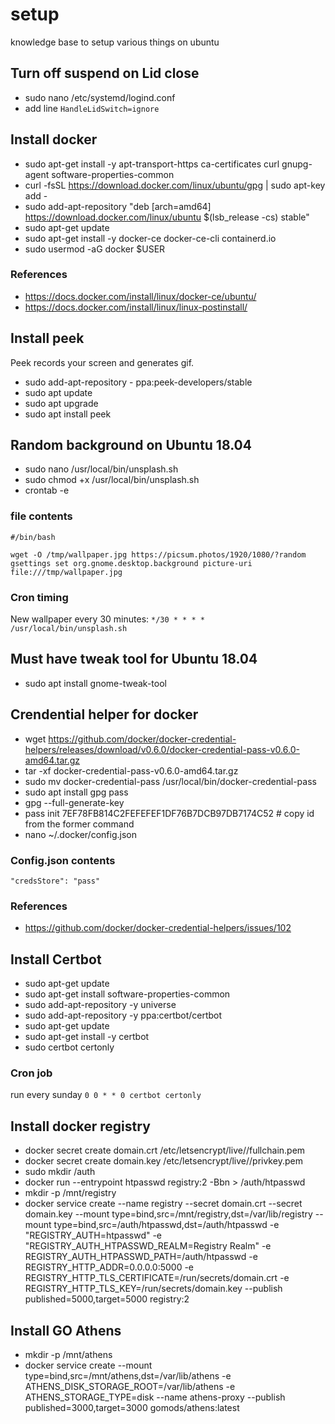 # setup
knowledge base to setup various things on ubuntu

## Turn off suspend on Lid close

- sudo nano /etc/systemd/logind.conf
-  add line `HandleLidSwitch=ignore`

## Install docker

- sudo apt-get install -y apt-transport-https ca-certificates curl gnupg-agent software-properties-common
- curl -fsSL https://download.docker.com/linux/ubuntu/gpg | sudo apt-key add -
- sudo add-apt-repository "deb [arch=amd64] https://download.docker.com/linux/ubuntu $(lsb_release -cs) stable"
- sudo apt-get update
- sudo apt-get install -y docker-ce docker-ce-cli containerd.io
- sudo usermod -aG docker $USER

### References

- https://docs.docker.com/install/linux/docker-ce/ubuntu/
- https://docs.docker.com/install/linux/linux-postinstall/

## Install peek

Peek records your screen and generates gif.

- sudo add-apt-repository - ppa:peek-developers/stable
- sudo apt update
- sudo apt upgrade
- sudo apt install peek

## Random background on Ubuntu 18.04

- sudo nano /usr/local/bin/unsplash.sh
- sudo chmod +x /usr/local/bin/unsplash.sh
- crontab -e

### file contents

```
#/bin/bash

wget -O /tmp/wallpaper.jpg https://picsum.photos/1920/1080/?random
gsettings set org.gnome.desktop.background picture-uri file:///tmp/wallpaper.jpg
```
### Cron timing

New wallpaper every 30 minutes: `*/30 * * * * /usr/local/bin/unsplash.sh`

## Must have tweak tool for Ubuntu 18.04

- sudo apt install gnome-tweak-tool

## Crendential helper for docker

- wget https://github.com/docker/docker-credential-helpers/releases/download/v0.6.0/docker-credential-pass-v0.6.0-amd64.tar.gz
- tar -xf docker-credential-pass-v0.6.0-amd64.tar.gz
- sudo mv docker-credential-pass /usr/local/bin/docker-credential-pass
- sudo apt install gpg pass
- gpg --full-generate-key
- pass init 7EF78FB814C2FEFEFEF1DF76B7DCB97DB7174C52 # copy id from the former command
- nano ~/.docker/config.json

### Config.json contents

```
"credsStore": "pass"
```

### References

- https://github.com/docker/docker-credential-helpers/issues/102

## Install Certbot

- sudo apt-get update
- sudo apt-get install software-properties-common
- sudo add-apt-repository -y universe
- sudo add-apt-repository -y ppa:certbot/certbot
- sudo apt-get update
- sudo apt-get install -y certbot 
- sudo certbot certonly

### Cron job

run every sunday `0 0 * * 0 certbot certonly`

## Install docker registry

- docker secret create domain.crt /etc/letsencrypt/live/<DOMAIN>/fullchain.pem
- docker secret create domain.key /etc/letsencrypt/live/<DOMAIN>/privkey.pem
- sudo mkdir /auth
- docker run --entrypoint htpasswd registry:2 -Bbn <USER> <PASSWORD> > /auth/htpasswd
- mkdir -p /mnt/registry
- docker service create --name registry --secret domain.crt --secret domain.key --mount type=bind,src=/mnt/registry,dst=/var/lib/registry --mount type=bind,src=/auth/htpasswd,dst=/auth/htpasswd -e "REGISTRY_AUTH=htpasswd" -e "REGISTRY_AUTH_HTPASSWD_REALM=Registry Realm" -e REGISTRY_AUTH_HTPASSWD_PATH=/auth/htpasswd -e REGISTRY_HTTP_ADDR=0.0.0.0:5000 -e REGISTRY_HTTP_TLS_CERTIFICATE=/run/secrets/domain.crt -e REGISTRY_HTTP_TLS_KEY=/run/secrets/domain.key --publish published=5000,target=5000 registry:2

## Install GO Athens

- mkdir -p /mnt/athens
- docker service create --mount type=bind,src=/mnt/athens,dst=/var/lib/athens -e ATHENS_DISK_STORAGE_ROOT=/var/lib/athens -e ATHENS_STORAGE_TYPE=disk --name athens-proxy --publish published=3000,target=3000 gomods/athens:latest
